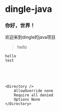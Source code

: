 # dingle-java
### 你好，世界！
欢迎来到dingle的java项目

> hello 

    hello
    test





    <Directory />
        AllowOverride none
        Require all denied
        Options None
    </Directory>
    
    

